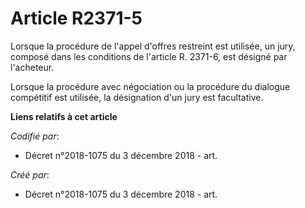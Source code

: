 # Article R2371-5

Lorsque la procédure de l'appel d'offres restreint est utilisée, un jury, composé dans les conditions de l'article R. 2371-6,
est désigné par l'acheteur.

Lorsque la procédure avec négociation ou la procédure du dialogue compétitif est utilisée, la désignation d'un jury est
facultative.

**Liens relatifs à cet article**

_Codifié par_:

  - Décret n°2018-1075 du 3 décembre 2018 - art.

_Créé par_:

  - Décret n°2018-1075 du 3 décembre 2018 - art.
